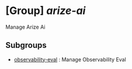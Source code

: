 # [Group] _arize-ai_

Manage Arize Ai

## Subgroups

- [observability-eval](/Commands/arize-ai/observability-eval/readme.md)
: Manage Observability Eval
